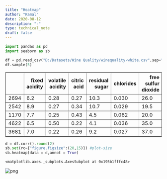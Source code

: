 ```yaml
---
title: "Heatmap"
author: "Kamal"
date: 2020-08-12
description: "-"
type: technical_note
draft: false
---
```


```python
import pandas as pd
import seaborn as sb
```


```python
df = pd.read_csv("D:/Datasets/Wine Quality/winequality-white.csv",sep=";")
df.sample(5)
```




<div>
<style scoped>
    .dataframe tbody tr th:only-of-type {
        vertical-align: middle;
    }

    .dataframe tbody tr th {
        vertical-align: top;
    }

    .dataframe thead th {
        text-align: right;
    }
</style>
<table border="1" class="dataframe">
  <thead>
    <tr style="text-align: right;">
      <th></th>
      <th>fixed acidity</th>
      <th>volatile acidity</th>
      <th>citric acid</th>
      <th>residual sugar</th>
      <th>chlorides</th>
      <th>free sulfur dioxide</th>
      <th>total sulfur dioxide</th>
      <th>density</th>
      <th>pH</th>
      <th>sulphates</th>
      <th>alcohol</th>
      <th>quality</th>
    </tr>
  </thead>
  <tbody>
    <tr>
      <td>2694</td>
      <td>6.2</td>
      <td>0.28</td>
      <td>0.27</td>
      <td>10.3</td>
      <td>0.030</td>
      <td>26.0</td>
      <td>108.0</td>
      <td>0.99388</td>
      <td>3.20</td>
      <td>0.36</td>
      <td>10.7</td>
      <td>6</td>
    </tr>
    <tr>
      <td>2542</td>
      <td>8.9</td>
      <td>0.27</td>
      <td>0.34</td>
      <td>10.7</td>
      <td>0.029</td>
      <td>19.5</td>
      <td>166.0</td>
      <td>0.99669</td>
      <td>3.13</td>
      <td>0.48</td>
      <td>10.6</td>
      <td>5</td>
    </tr>
    <tr>
      <td>1170</td>
      <td>7.7</td>
      <td>0.25</td>
      <td>0.43</td>
      <td>4.5</td>
      <td>0.062</td>
      <td>20.0</td>
      <td>115.0</td>
      <td>0.99660</td>
      <td>3.38</td>
      <td>0.50</td>
      <td>9.9</td>
      <td>6</td>
    </tr>
    <tr>
      <td>4622</td>
      <td>6.5</td>
      <td>0.50</td>
      <td>0.22</td>
      <td>4.1</td>
      <td>0.036</td>
      <td>35.0</td>
      <td>131.0</td>
      <td>0.99020</td>
      <td>3.26</td>
      <td>0.55</td>
      <td>13.0</td>
      <td>7</td>
    </tr>
    <tr>
      <td>3681</td>
      <td>7.0</td>
      <td>0.22</td>
      <td>0.26</td>
      <td>9.2</td>
      <td>0.027</td>
      <td>37.0</td>
      <td>122.0</td>
      <td>0.99228</td>
      <td>3.06</td>
      <td>0.34</td>
      <td>12.5</td>
      <td>8</td>
    </tr>
  </tbody>
</table>
</div>




```python
d = df.corr().round(2)
sb.set(rc={"figure.figsize":(20,15)}) #plot-size
sb.heatmap(data = d,annot = True)
```




    <matplotlib.axes._subplots.AxesSubplot at 0x195b1fffc48>




![png](heatmap_3_1.png)



```python

```
